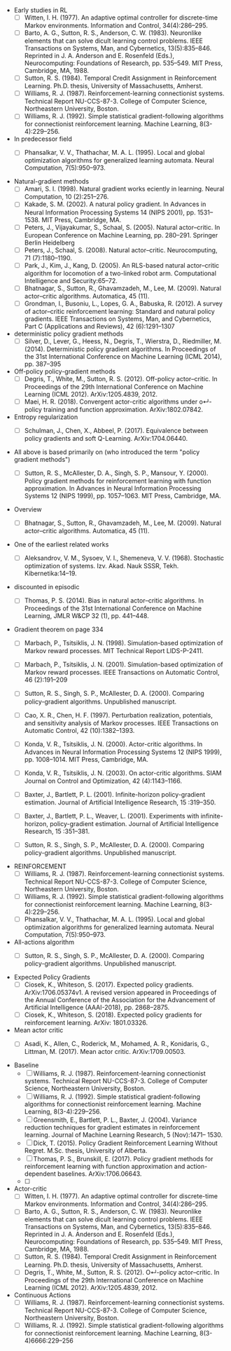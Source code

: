 - Early studies in RL
    - [ ] Witten, I. H. (1977). An adaptive optimal controller for discrete-time Markov environments. Information and Control, 34(4):286–295.
    - [ ] Barto, A. G., Sutton, R. S., Anderson, C. W. (1983). Neuronlike elements that can solve dicult learning control problems. IEEE Transactions on Systems, Man, and Cybernetics, 13(5):835–846. Reprinted in J. A. Anderson and E. Rosenfeld (Eds.), Neurocomputing: Foundations of Research, pp. 535–549. MIT Press, Cambridge, MA, 1988.
    - [ ] Sutton, R. S. (1984). Temporal Credit Assignment in Reinforcement Learning. Ph.D. thesis, University of Massachusetts, Amherst.
    - [ ] Williams, R. J. (1987). Reinforcement-learning connectionist systems. Technical Report NU-CCS-87-3. College of Computer Science, Northeastern University, Boston.
    - [ ] Williams, R. J. (1992). Simple statistical gradient-following algorithms for connectionist reinforcement learning. Machine Learning, 8(3-4):229–256.

- In predecessor field
    - [ ] Phansalkar, V. V., Thathachar, M. A. L. (1995). Local and global optimization algorithms for generalized learning automata. Neural Computation, 7(5):950–973.


- Natural-gradient methods
    - [ ] Amari, S. I. (1998). Natural gradient works eciently in learning. Neural Computation, 10 (2):251–276. 
    - [ ] Kakade, S. M. (2002). A natural policy gradient. In Advances in Neural Information Processing Systems 14 (NIPS 2001), pp. 1531–1538. MIT Press, Cambridge, MA.
    - [ ] Peters, J., Vijayakumar, S., Schaal, S. (2005). Natural actor–critic. In European Conference on Machine Learning, pp. 280–291. Springer Berlin Heidelberg
    - [ ] Peters, J., Schaal, S. (2008). Natural actor–critic. Neurocomputing, 71 (7):1180–1190. 
    - [ ] Park, J., Kim, J., Kang, D. (2005). An RLS-based natural actor–critic algorithm for locomotion of a two-linked robot arm. Computational Intelligence and Security:65–72.
    - [ ] Bhatnagar, S., Sutton, R., Ghavamzadeh, M., Lee, M. (2009). Natural actor–critic algorithms. Automatica, 45 (11).
    - [ ] Grondman, I., Busoniu, L., Lopes, G. A., Babuska, R. (2012). A survey of actor–critic reinforcement learning: Standard and natural policy gradients. IEEE Transactions on Systems, Man, and Cybernetics, Part C (Applications and Reviews), 42 (6):1291–1307

- deterministic policy gradient methods 
    - [ ] Silver, D., Lever, G., Heess, N., Degris, T., Wierstra, D., Riedmiller, M. (2014). Deterministic policy gradient algorithms. In Proceedings of the 31st International Conference on Machine Learning (ICML 2014), pp. 387–395

- Off-policy policy-gradient methods
    - [ ] Degris, T., White, M., Sutton, R. S. (2012). Off-policy actor–critic. In Proceedings of the 29th International Conference on Machine Learning (ICML 2012). ArXiv:1205.4839, 2012.
    - [ ] Maei, H. R. (2018). Convergent actor-critic algorithms under o↵-policy training and function approximation. ArXiv:1802.07842.

- Entropy regularization
    - [ ] Schulman, J., Chen, X., Abbeel, P. (2017). Equivalence between policy gradients and soft Q-Learning. ArXiv:1704.06440.


- All above is based primarily on (who introduced the term "policy gradient methods")
    - [ ] Sutton, R. S., McAllester, D. A., Singh, S. P., Mansour, Y. (2000). Policy gradient methods for reinforcement learning with function approximation. In Advances in Neural Information Processing Systems 12 (NIPS 1999), pp. 1057–1063. MIT Press, Cambridge, MA.



- Overview
    - [ ] Bhatnagar, S., Sutton, R., Ghavamzadeh, M., Lee, M. (2009). Natural actor–critic algorithms. Automatica, 45 (11).


- One of the earliest related works 
    - [ ] Aleksandrov, V. M., Sysoev, V. I., Shemeneva, V. V. (1968). Stochastic optimization of systems. Izv. Akad. Nauk SSSR, Tekh. Kibernetika:14–19.




- discounted in episodic 
    - [ ] Thomas, P. S. (2014). Bias in natural actor–critic algorithms. In Proceedings of the 31st International Conference on Machine Learning, JMLR W&CP 32 (1), pp. 441–448.




- Gradient theorem on page 334
    - [ ] Marbach, P., Tsitsiklis, J. N. (1998). Simulation-based optimization of Markov reward processes. MIT Technical Report LIDS-P-2411.
    - [ ] Marbach, P., Tsitsiklis, J. N. (2001). Simulation-based optimization of Markov reward processes. IEEE Transactions on Automatic Control, 46 (2):191–209
    - [ ] Sutton, R. S., Singh, S. P., McAllester, D. A. (2000). Comparing policy-gradient algorithms. Unpublished manuscript.
    - [ ] Cao, X. R., Chen, H. F. (1997). Perturbation realization, potentials, and sensitivity analysis of Markov processes. IEEE Transactions on Automatic Control, 42 (10):1382–1393.
    - [ ] Konda, V. R., Tsitsiklis, J. N. (2000). Actor-critic algorithms. In Advances in Neural Information Processing Systems 12 (NIPS 1999), pp. 1008–1014. MIT Press, Cambridge, MA. 
    - [ ] Konda, V. R., Tsitsiklis, J. N. (2003). On actor-critic algorithms. SIAM Journal on Control and Optimization, 42 (4):1143–1166.
    - [ ] Baxter, J., Bartlett, P. L. (2001). Infinite-horizon policy-gradient estimation. Journal of Artificial Intelligence Research, 15 :319–350.
    - [ ] Baxter, J., Bartlett, P. L., Weaver, L. (2001). Experiments with infinite-horizon, policy-gradient estimation. Journal of Artificial Intelligence Research, 15 :351–381.
    - [ ] Sutton, R. S., Singh, S. P., McAllester, D. A. (2000). Comparing policy-gradient algorithms. Unpublished manuscript.




- REINFORCEMENT 
    - [ ] Williams, R. J. (1987). Reinforcement-learning connectionist systems. Technical Report NU-CCS-87-3. College of Computer Science, Northeastern University, Boston.
    - [ ] Williams, R. J. (1992). Simple statistical gradient-following algorithms for connectionist reinforcement learning. Machine Learning, 8(3-4):229–256.
    - [ ] Phansalkar, V. V., Thathachar, M. A. L. (1995). Local and global optimization algorithms for generalized learning automata. Neural Computation, 7(5):950–973.

- All-actions algorithm
    - [ ] Sutton, R. S., Singh, S. P., McAllester, D. A. (2000). Comparing policy-gradient algorithms. Unpublished manuscript.


- Expected Policy Gradients
    - [ ] Ciosek, K., Whiteson, S. (2017). Expected policy gradients. ArXiv:1706.05374v1. A revised version appeared in Proceedings of the Annual Conference of the Association for the Advancement of Artificial Intelligence (AAAI-2018), pp. 2868–2875.
    - [ ] Ciosek, K., Whiteson, S. (2018). Expected policy gradients for reinforcement learning. ArXiv: 1801.03326.  

- Mean actor critic
    - [ ] Asadi, K., Allen, C., Roderick, M., Mohamed, A. R., Konidaris, G., Littman, M. (2017). Mean actor critic. ArXiv:1709.00503.



- Baseline
    - [ ] Williams, R. J. (1987). Reinforcement-learning connectionist systems. Technical Report NU-CCS-87-3. College of Computer Science, Northeastern University, Boston.
    - [ ] Williams, R. J. (1992). Simple statistical gradient-following algorithms for connectionist reinforcement learning. Machine Learning, 8(3-4):229–256.
    - [ ] Greensmith, E., Bartlett, P. L., Baxter, J. (2004). Variance reduction techniques for gradient estimates in reinforcement learning. Journal of Machine Learning Research, 5 (Nov):1471– 1530.
    - [ ] Dick, T. (2015). Policy Gradient Reinforcement Learning Without Regret. M.Sc. thesis, University of Alberta.
    - [ ] Thomas, P. S., Brunskill, E. (2017). Policy gradient methods for reinforcement learning with function approximation and action-dependent baselines. ArXiv:1706.06643.
    - [ ] 

- Actor-critic
    - [ ] Witten, I. H. (1977). An adaptive optimal controller for discrete-time Markov environments. Information and Control, 34(4):286–295.
    - [ ] Barto, A. G., Sutton, R. S., Anderson, C. W. (1983). Neuronlike elements that can solve dicult learning control problems. IEEE Transactions on Systems, Man, and Cybernetics, 13(5):835–846. Reprinted in J. A. Anderson and E. Rosenfeld (Eds.), Neurocomputing: Foundations of Research, pp. 535–549. MIT Press, Cambridge, MA, 1988.
    - [ ] Sutton, R. S. (1984). Temporal Credit Assignment in Reinforcement Learning. Ph.D. thesis, University of Massachusetts, Amherst.
    - [ ] Degris, T., White, M., Sutton, R. S. (2012). O↵-policy actor–critic. In Proceedings of the 29th International Conference on Machine Learning (ICML 2012). ArXiv:1205.4839, 2012.

- Continuous Actions
    - [ ] Williams, R. J. (1987). Reinforcement-learning connectionist systems. Technical Report NU-CCS-87-3. College of Computer Science, Northeastern University, Boston.
    - [ ] Williams, R. J. (1992). Simple statistical gradient-following algorithms for connectionist reinforcement learning. Machine Learning, 8(3-4)6666:229–256
